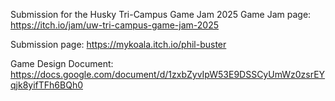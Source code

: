 Submission for the Husky Tri-Campus Game Jam 2025
Game Jam page: https://itch.io/jam/uw-tri-campus-game-jam-2025

Submission page: https://mykoala.itch.io/phil-buster

Game Design Document: https://docs.google.com/document/d/1zxbZyvIpW53E9DSSCyUmWz0zsrEYqjk8yifTFh6BQh0
